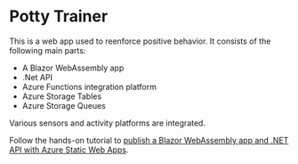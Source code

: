 
# Potty Trainer
This is a web app used to reenforce positive behavior. It consists of the following main parts:
- A Blazor WebAssembly app
- .Net API
- Azure Functions integration platform
- Azure Storage Tables
- Azure Storage Queues

Various sensors and activity platforms are integrated.

Follow the hands-on tutorial to [publish a Blazor WebAssembly app and .NET API with Azure Static Web Apps](https://docs.microsoft.com/learn/modules/publish-app-service-static-web-app-api-dotnet/?WT.mc_id=mslearn_staticwebapp-github-aapowell).
